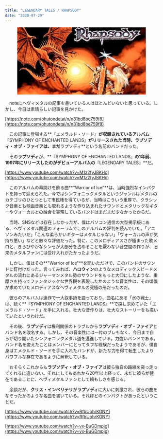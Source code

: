 ```yaml
---
title: "LEGENDARY TALES / RHAPSODY"
date: "2020-07-29"
---
```


<figure>

![](/assets/n23a7bd76ac4f_f3ddc7097656b33878bbb7e0749f3c72.jpg)

</figure>

　noteにヘヴィメタルの記事を書いている人はほとんどいないと思っている。しかし、今日は素晴らしい記事を見かけた。

[https://note.com/ohutondetai/n/n81bd8be759f8](https://note.com/ohutondetai/n/n81bd8be759f8)

　この記事に登場する**『エメラルド・ソード』**が収録されているアルバム**『SYMPHONY OF ENCHANTED LANDS』**がリリースされた当時、**ラプソディ・オブ・ファイア**は、まだ**ラプソディ**という名前のバンドだった。

　その**ラプソディ**が、**『SYMPHONY OF ENCHANTED LANDS』**の1年前、1997年にリリースしたのがデビューアルバムの**『LEGENDARY TALES』**だ。

[https://www.youtube.com/watch?v=M1z2fyJBKHc](https://www.youtube.com/watch?v=M1z2fyJBKHc)

　このアルバムの幕開けを飾る曲**"Warrior of Ice"**は、当時強烈なインパクトを持って迎えられた。今ではシンフォニックメタルというジャンルはメタルのカテゴリのひとつとして市民権を得ているが、当時はこういう重厚で、クラシック音楽とも映画音楽とも取れるような作り込まれたサウンドとメタリックなギターやヴォーカルとの融合を実現しているバンドはまだまだ少なかったからだ。

　当時、SNSなどは存在しなかったが、僕はパソコン通信の大型掲示板にある、ヘヴィメタル関連のフォーラムでこのアルバムの評判を読んでいた。「アニソンみたいだ」「こんな柔らかいギターはメタルじゃない」「ヴォーカルの声が気持ち悪い」などと散々な評価だった。特に、このメロディアスさが極まった歌メロと、きらびやかなシンセが大部分を占めることを厭わない音空間の作りが、旧来のメタルファンには受け入れがたかったようだ。

　しかし、僕はその**"Warrior of Ice"**を聞いただけで、このバンドのサウンドに釘付けだった。言ってみれば、**ハロウィン**のようなメロディックスピードメタルの流れにあるジャーマンメタル勢のサウンドをもっと大仰にしたような、重厚さを持ってファンタジックな世界観を表現したかのような音楽性は、その頃僕が求めていたメロディアスなヘヴィメタルの究極の形だったのだ。

　彼らのアルバムは連作で一大叙事詩を語っており、曲名にある「氷の戦士」は、続く**『SYMPHONY OF ENCHANTED LANDS』**で探し求めていた「エメラルド・ソード」を手に入れる。壮大な音作りは、壮大なストーリーをも描いていたというわけだ。

　その後、**ラプソディ**は権利関係のトラブルから**ラプソディ・オブ・ファイア**とバンド名を改名する。しかし、その音楽性には一片のブレもなく、今日まで自らが切り開いたシンフォニックメタル道を邁進している。力強いバンドである。バンド名を変えたことはメンバーにとってタフな経験だったようであるが、僕自身はエメラルド・ソードを手に入れたバンドが、新たな力を得て転生したよりパワフルな存在であるように解釈している。

　おそらくこれからも**ラプソディ・オブ・ファイア**は彼ら独自の路線を突っ走ってくれるに違いない。それにしてもあれから20年以上経って、未だに彼らが健在であることに、ヘヴィメタルファンとして頼もしさを感じる。

　余談だが、**クリス・インペリテリ**が**ラプソディ**に大いに刺激され、彼らの曲をなぞったかのような名曲を書いている。それほどのインパクトがあったということだ。

[https://www.youtube.com/watch?v=RfbUohrKONY](https://www.youtube.com/watch?v=RfbUohrKONY)

[https://www.youtube.com/watch?v=vx-BuGDmpjg](https://www.youtube.com/watch?v=vx-BuGDmpjg)
